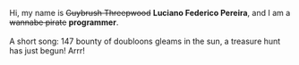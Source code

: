 Hi, my name is ~~Guybrush Threepwood~~ **Luciano Federico Pereira**, and I am a ~~wannabe pirate~~ **programmer**.<br><br>A short song: 147 bounty of doubloons gleams in the sun, a treasure hunt has just begun! Arrr!

